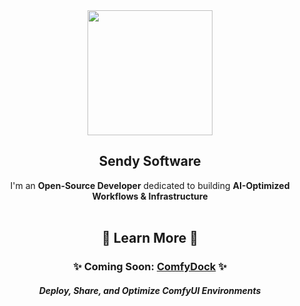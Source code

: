 <div align="justify">

<div align="center">
  <img src="your-image.png" width="200">
  <h2>Sendy Software</h2>
  I'm an <b>Open-Source Developer</b> dedicated to building <b>AI-Optimized Workflows & Infrastructure</b>
</div>

<br>

<div align="center">
  <h2>🚀 Learn More 🚀</h2>
  <h3>✨ Coming Soon: <a href="https://comfydock.com"><b>ComfyDock</b></a> ✨</h3>
  <h5>Deploy, Share, and Optimize ComfyUI Environments</h5>
</div>

</div>
